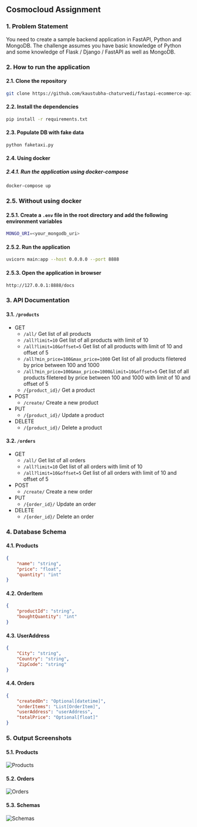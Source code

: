 ## Cosmocloud Assignment

### 1. Problem Statement
You need to create a sample backend application in FastAPI, Python and MongoDB. The challenge assumes you have basic knowledge of Python and some knowledge of Flask / Django / FastAPI as well as MongoDB.

### 2. How to run the application

#### 2.1. Clone the repository
```bash
git clone https://github.com/kaustubha-chaturvedi/fastapi-ecommerce-api.git
```

#### 2.2. Install the dependencies
```bash
pip install -r requirements.txt
```

#### 2.3. Populate DB with fake data
```bash
python faketaxi.py
```

#### 2.4. Using docker

##### 2.4.1. Run the application using docker-compose
```bash
docker-compose up
```

### 2.5. Without using docker

#### 2.5.1. Create a `.env` file in the root directory and add the following environment variables
```bash
MONGO_URI=<your_mongodb_uri>
```

#### 2.5.2. Run the application
```bash
uvicorn main:app --host 0.0.0.0 --port 8888
```

#### 2.5.3. Open the application in browser
```bash
http://127.0.0.1:8888/docs
```

### 3. API Documentation

#### 3.1. `/products`
- GET
    - `/all/`
    Get list of all products
    - `/all?limit=10`
    Get list of all products with limit of 10
    - `/all?limit=10&offset=5`
    Get list of all products with limit of 10 and offset of 5
    - `/all?min_price=100&max_price=1000`
    Get list of all products filetered by price between 100 and 1000
    - `/all?min_price=100&max_price=1000&limit=10&offset=5`
    Get list of all products filetered by price between 100 and 1000 with limit of 10 and offset of 5
    - `/{product_id}/`
    Get a product
- POST
    - `/create/`
    Create a new product
- PUT
    - `/{product_id}/`
    Update a product
- DELETE
    - `/{product_id}/`
    Delete a product

#### 3.2. `/orders` 
- GET
    - `/all/`
    Get list of all orders
    - `/all?limit=10`
    Get list of all orders with limit of 10
    - `/all?limit=10&offset=5`
    Get list of all orders with limit of 10 and offset of 5
- POST
    - `/create/`
    Create a new order
- PUT
    - `/{order_id}/`
    Update an order
- DELETE
    - `/{order_id}/`
    Delete an order

### 4. Database Schema
#### 4.1. Products
```json
{
    "name": "string",
    "price": "float",
    "quantity": "int"
}
```
#### 4.2. OrderItem
```json
{
    "productId": "string",
    "boughtQuantity": "int"
}
```
#### 4.3. UserAddress
```json
{
    "City": "string",
    "Country": "string",
    "ZipCode": "string"
}
```
#### 4.4. Orders
```json
{
    "createdOn": "Optional[datetime]",
    "orderItems": "List[OrderItem]",
    "userAddress": "userAddress",
    "totalPrice": "Optional[float]"
}
```
### 5. Output Screenshots

#### 5.1. Products
![Products](./screenshots/products.png)
#### 5.2. Orders
![Orders](./screenshots/orders.png)
#### 5.3. Schemas
![Schemas](./screenshots/schemas.png)
